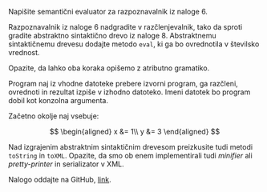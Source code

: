 Napišite semantični evaluator za razpoznavalnik iz naloge 6.

Razpoznavalnik iz naloge 6 nadgradite v razčlenjevalnik, tako da sproti gradite abstraktno sintaktično drevo iz naloge 8.
Abstraktnemu sintaktičnemu drevesu dodajte metodo `eval`, ki ga bo ovrednotila v številsko vrednost.

Opazite, da lahko oba koraka opišemo z atributno gramatiko.

Program naj iz vhodne datoteke prebere izvorni program, ga razčleni, ovrednoti in rezultat izpiše v izhodno datoteko. Imeni datotek bo program dobil kot konzolna argumenta.

Začetno okolje naj vsebuje:

$$
\begin{aligned}
    x &= 1\\
    y &= 3
\end{aligned}
$$

Nad izgrajenim abstraktnim sintaktičnim drevesom preizkusite tudi metodi `toString` in `toXML`.
Opazite, da smo ob enem implementirali tudi *minifier* ali *pretty-printer* in serializator v XML.

Nalogo oddajte na GitHub, [link](https://classroom.github.com/a/hdFQzC-R).
